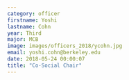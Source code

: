 ```yaml
---
category: officer
firstname: Yoshi
lastname: Cohn
year: Third
major: MCB
image: images/officers_2018/ycohn.jpg
email: yoshi.cohn@berkeley.edu
date: 2018-05-24 00:00:07
title: "Co-Social Chair"
---
```

